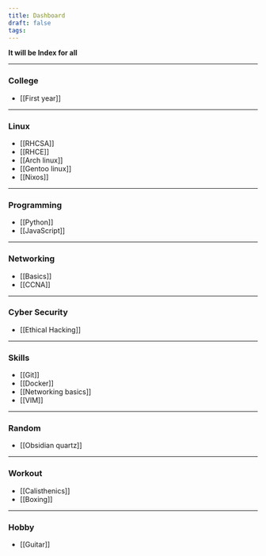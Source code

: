 ```yaml
---
title: Dashboard
draft: false
tags:
---
```

**It will be Index for all**

---

### College
- [[First year]]

---

### Linux
- [[RHCSA]]
- [[RHCE]]
- [[Arch linux]]
- [[Gentoo linux]]
- [[Nixos]]

---

### Programming
- [[Python]]
- [[JavaScript]]

---

### Networking
- [[Basics]]
- [[CCNA]]

---

### Cyber Security
- [[Ethical Hacking]]

---

### Skills
- [[Git]]
- [[Docker]]
- [[Networking basics]]
- [[VIM]]
---

### Random
- [[Obsidian quartz]]

---
### Workout
- [[Calisthenics]]
- [[Boxing]]

---
### Hobby
- [[Guitar]]
